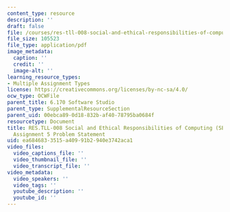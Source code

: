 ```yaml
---
content_type: resource
description: ''
draft: false
file: /courses/res-tll-008-social-and-ethical-responsibilities-of-computing-serc/ea6846833515a40991b2940e3742aca1_MITRESTLL-008F21-6170hw5.pdf
file_size: 105523
file_type: application/pdf
image_metadata:
  caption: ''
  credit: ''
  image-alt: ''
learning_resource_types:
- Multiple Assignment Types
license: https://creativecommons.org/licenses/by-nc-sa/4.0/
ocw_type: OCWFile
parent_title: 6.170 Software Studio
parent_type: SupplementalResourceSection
parent_uid: 00ebca89-0d18-832b-af40-78795ba0684f
resourcetype: Document
title: RES.TLL-008 Social and Ethical Responsibilities of Computing (SERC), 6.170
  Assignment 5 Problem Statement
uid: ea684683-3515-a409-91b2-940e3742aca1
video_files:
  video_captions_file: ''
  video_thumbnail_file: ''
  video_transcript_file: ''
video_metadata:
  video_speakers: ''
  video_tags: ''
  youtube_description: ''
  youtube_id: ''
---
```

